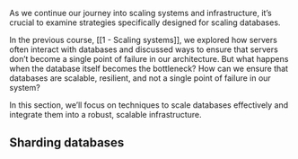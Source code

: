 As we continue our journey into scaling systems and infrastructure, it’s crucial to examine strategies specifically designed for scaling databases.


In the previous course, [[1 - Scaling systems]], we explored how servers often interact with databases and discussed ways to ensure that servers don’t become a single point of failure in our architecture. But what happens when the database itself becomes the bottleneck? How can we ensure that databases are scalable, resilient, and not a single point of failure in our system?

In this section, we’ll focus on techniques to scale databases effectively and integrate them into a robust, scalable infrastructure.

## Sharding databases


